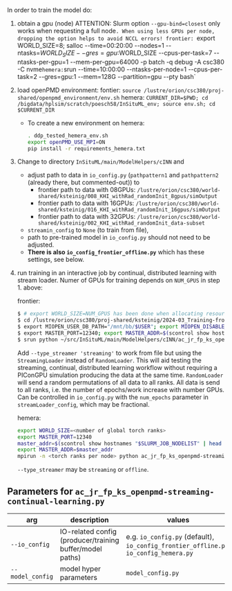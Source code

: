 In order to train the model do:

1. obtain a gpu (node)
   ATTENTION: Slurm option `--gpu-bind=closest` only works when requesting a full node`. When using less GPUs per node, dropping the option helps to avoid NCCL errors!
   frontier: `export WORLD_SIZE=8; salloc --time=00:20:00 --nodes=1 --ntasks=$WORLD_SIZE --gres=gpu:$WORLD_SIZE --cpus-per-task=7 --ntasks-per-gpu=1 --mem-per-gpu=64000 -p batch -q debug -A csc380 -C nvme`
   hemera: `srun --time=10:00:00 --ntasks-per-node=1 --cpus-per-task=2 --gres=gpu:1 --mem=128G --partition=gpu --pty bash`

2. load openPMD environment:
   fontier: `source /lustre/orion/csc380/proj-shared/openpmd_environment/env.sh`
   hemera: `CURRENT_DIR=$PWD; cd /bigdata/hplsim/scratch/poesch58/InSituML_env; source env.sh; cd $CURRENT_DIR`
   * To create a new environment on hemera:
      ```bash
	  . ddp_tested_hemera_env.sh
	  export openPMD_USE_MPI=ON
	  pip install -r requirements_hemera.txt
	  ```

3. Change to directory `InSituML/main/ModelHelpers/cINN` and
   * adjust path to data in `io_config.py` (`pathpattern1` and `pathpattern2` (already there, but commented-out)) to
      - frontier path to data with 08GPUs: `/lustre/orion/csc380/world-shared/ksteinig/008_KHI_withRad_randomInit_8gpus/simOutput`
      - frontier path to data with 16GPUs: `/lustre/orion/csc380/world-shared/ksteinig/016_KHI_withRad_randomInit_16gpus/simOutput`
      - frontier path to data with 32GPUs: `/lustre/orion/csc380/world-shared/ksteinig/002_KHI_withRad_randomInit_data-subset`
   * `streamin_config` to `None` (to train from file),
   * path to pre-trained model in `io_config.py` should not need to be adjusted.
   * **There is also `io_config_frontier_offline.py`** which has these settings,
     see below.

4. run training in an interactive job by continual, distributed learning with stream loader.
   Numer of GPUs for training depends on `NUM_GPUS` in step 1. above:

   frontier:
   ```bash
   $ # export WORLD_SIZE=NUM_GPUS has been done when allocating resources
   $ cd /lustre/orion/csc380/proj-shared/ksteinig/2024-03_Training-from-Stream/job_temp
   $ export MIOPEN_USER_DB_PATH="/mnt/bb/$USER"; export MIOPEN_DISABLE_CACHE=1
   $ export MASTER_PORT=12340; export MASTER_ADDR=$(scontrol show hostnames "$SLURM_JOB_NODELIST" | head -n 1)
   $ srun python ~/src/InSituML/main/ModelHelpers/cINN/ac_jr_fp_ks_openpmd-streaming-continual-learning.py --io_config ~/src/InSituML/main/ModelHelpers/cINN/io_config_frontier_offline.py 2>err.txt | tee out.txt
   ```
   Add `--type_streamer 'streaming'` to work from file but using the `StreamingLoader` instead of `RandomLoader`.
   This will aid testing the streaming, continual, distributed learning workflow without requiring a PIConGPU simulation producing the data at the same time.
   `RandomLoader` will send a random permutations of all data to all ranks.
   All data is send to all ranks, i.e. the number of epochs/work increase with number GPUs.
   Can be controlled in `io_config.py` with the `num_epochs` parameter in `streamLoader_config`, which may be fractional.

   hemera:
   ```bash
   export WORLD_SIZE=<number of global torch ranks>
   export MASTER_PORT=12340
   master_addr=$(scontrol show hostnames "$SLURM_JOB_NODELIST" | head -n 1)
   export MASTER_ADDR=$master_addr
   mpirun -n <torch ranks per node> python ac_jr_fp_ks_openpmd-streaming-continual-learning.py --io_config=io_config_hemera.py --type_streamer=offline`
   ```
   `--type_streamer` may be `streaming` or `offline`.

## Parameters for `ac_jr_fp_ks_openpmd-streaming-continual-learning.py`
|arg | description | values |
| --- | --- | --- |
|`--io_config`| IO-related config (producer/training buffer/model paths) | e.g. `io_config.py` (default), `io_config_frontier_offline.py`, `io_config_hemera.py` |
|`--model_config` | model hyper parameters | `model_config.py` |
